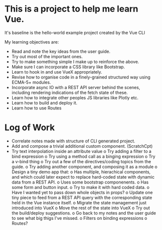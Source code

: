 # This is a project to help me learn Vue.

It's baseline is the hello-world example project created by the Vue CLI

My learning objectives are:

- Read and note the key ideas from the user guide.
- Try out most of the important ones.
- Try to make something simple I make up to reinforce the above.
- Make sure I can incorporate a CSS library like Bootstrap.
- Learn to hook in and use VueX appropriately.
- Revise how to organise code in a finely-grained structured way using
  ECMA-5+ modules.
- Incorporate async IO with a REST API server behind the scenes, including
  rendering indications of the fetch state of these.
- Learn how to integrate other peoples JS libraries like Plotly etc.
- Learn how to build and deploy it.
- Learn how to use Routes

# Log of Work

*  Correlate notes made with structure of CLI generated project.
*  Add and compose a trivial additional custom component. (ScratchCpt)
*  Try text interpolation inside an attribute value
o  Try adding a filter to a bind expression
o  Try using a method call as a binging expression
o  Try a v-bind thing
o  Try out a few of the directives/coding topics from the guide.
o  Try adding another component, and composing it as a module
o  Design a tiny demo app that:
    o  Has multiple, hierachical components, and which could later
       expect to replace hard-coded state with dynamic data from a REST API.
    o  Uses some bootstrap componenents.
    o  Has some form and button input.
o  Try to make it with hard coded data.
o  Have I wanted yet to pass down whole objects in props?
o  Update one tiny piece to feed from a REST API query with the corresponding
   state held in the Vue instance itself.
o  Migrate the state management just introduced into VueX
o  Move the rest of the state into VueX
o  Try out the build/deploy suggestions.
o  Go back to my notes and the user guide to see what big thigs I've missed.
    o  Filters on binding expressions
    o  Routes?
